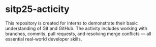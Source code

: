 # sitp25-acticity
This repository is created for interns to demonstrate their basic understanding of Git and GitHub. The activity includes working with branches, commits, pull requests, and resolving merge conflicts — all essential real-world developer skills.
